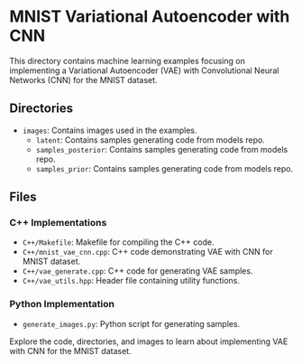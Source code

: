 # MNIST Variational Autoencoder with CNN

This directory contains machine learning examples focusing on implementing a Variational Autoencoder (VAE) with Convolutional Neural Networks (CNN) for the MNIST dataset.

## Directories
- `images`: Contains images used in the examples.
  - `latent`: Contains samples generating code from models repo.
  - `samples_posterior`: Contains samples generating code from models repo.
  - `samples_prior`: Contains samples generating code from models repo.

## Files
### C++ Implementations
- `C++/Makefile`: Makefile for compiling the C++ code.
- `C++/mnist_vae_cnn.cpp`: C++ code demonstrating VAE with CNN for MNIST dataset.
- `C++/vae_generate.cpp`: C++ code for generating VAE samples.
- `C++/vae_utils.hpp`: Header file containing utility functions.

### Python Implementation
- `generate_images.py`: Python script for generating samples.

Explore the code, directories, and images to learn about implementing VAE with CNN for the MNIST dataset.

